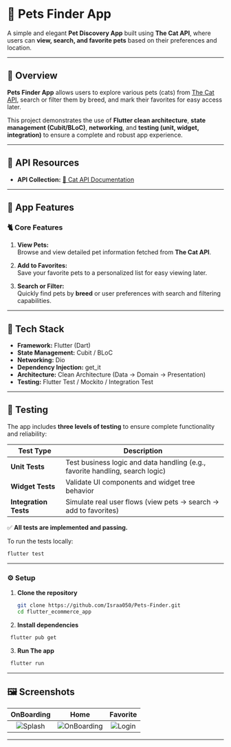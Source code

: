 # 🐾 Pets Finder App

A simple and elegant **Pet Discovery App** built using **The Cat API**, where users can **view, search, and favorite pets** based on their preferences and location.

---

## 📱 Overview

**Pets Finder App** allows users to explore various pets (cats) from [The Cat API](https://thecatapi.com/), search or filter them by breed, and mark their favorites for easy access later.

This project demonstrates the use of **Flutter clean architecture**, **state management (Cubit/BLoC)**, **networking**, and **testing (unit, widget, integration)** to ensure a complete and robust app experience.

---

## 🎨 API Resources

- **API Collection:** [🔗 Cat API Documentation](https://docs.thecatapi.com/)

---

## 🚀 App Features

### 🐈 Core Features

1. **View Pets:**  
   Browse and view detailed pet information fetched from **The Cat API**.

2. **Add to Favorites:**  
   Save your favorite pets to a personalized list for easy viewing later.

3. **Search or Filter:**  
   Quickly find pets by **breed** or user preferences with search and filtering capabilities.

---

## 🧩 Tech Stack

- **Framework:** Flutter (Dart)
- **State Management:** Cubit / BLoC
- **Networking:** Dio
- **Dependency Injection:** get_it
- **Architecture:** Clean Architecture (Data → Domain → Presentation)
- **Testing:** Flutter Test / Mockito / Integration Test

---

## 🧪 Testing

The app includes **three levels of testing** to ensure complete functionality and reliability:

| Test Type | Description |
|------------|-------------|
| **Unit Tests** | Test business logic and data handling (e.g., favorite handling, search logic) |
| **Widget Tests** | Validate UI components and widget tree behavior |
| **Integration Tests** | Simulate real user flows (view pets → search → add to favorites) |

✅ **All tests are implemented and passing.**

To run the tests locally:
```bash
flutter test
```
---

### ⚙️ Setup

1. **Clone the repository**
   ```bash
   git clone https://github.com/Israa050/Pets-Finder.git
   cd flutter_ecommerce_app

2. **Install dependencies**
  ```bash
   flutter pub get
  ```
3. **Run The app**
  ```bash
   flutter run
  ```
  ---


## 🖼️ Screenshots

| OnBoarding | Home | Favorite |
|:------:|:-----------:|:-----:|
| ![Splash](assets/images/splash.png) | ![OnBoarding](assets/images/on_boarding.png) | ![Login](assets/images/login.png) |

---




